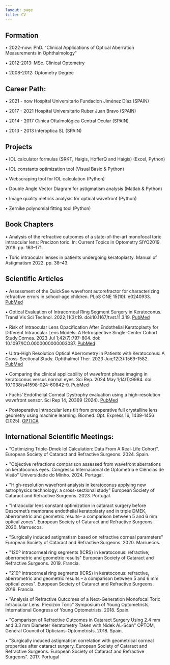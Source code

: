 ```yaml
---
layout: page
title: CV
---
```



## Formation

•	2022-now: PhD. "Clinical Applications of Optical Aberration Measurements in Ophthalmology"

•	2012-2013: MSc. Clinical Optometry

•	2008-2012: Optometry Degree 


## Career Path:

•	2021 - now	 Hospital Universitario Fundacion Jiménez Díaz (SPAIN)

•	2017 - 2021  Hospital Universitario Ruber Juan Bravo (SPAIN)

•	2014 - 2017  Clínica Oftalmológica Central Ocular (SPAIN)

•	2013 - 2013  Interoptica SL (SPAIN)

## Projects

• 	IOL calculator formulas (SRKT, Haigis, HofferQ and Haigis) (Excel, Python)

•	IOL constants optimization tool (Visual Basic & Python)

•	Webscraping tool for IOL calculation (Python)

•	Double Angle Vector Diagram for astigmatism analysis (Matlab & Python)

•	Image quality metrics analysis for optical wavefront (Python)

•	Zernike polynomial fitting tool (Python)


## Book Chapters
•	Analysis of the refractive outcomes of a state-of-the-art monofocal toric intraocular lens: Precizon toric.
In: Current Topics in Optometry SIYO2019. 2019. pp. 163–171.

•	Toric intraocular lenses in patients undergoing keratoplasty.
Manual of Astigmatism 2022. pp. 38–43.

## Scientific Articles

•	Assessment of the QuickSee wavefront autorefractor for characterizing refractive errors in school-age children.
PLoS ONE 15(10): e0240933. [PubMed](https://pubmed.ncbi.nlm.nih.gov/33112912/)

•	Optical Evaluation of Intracorneal Ring Segment Surgery in Keratoconus.
Transl Vis Sci Technol. 2022;11(3):19. doi:10.1167/tvst.11.3.19. [PubMed](https://pubmed.ncbi.nlm.nih.gov/35289835/)

•	Risk of Intraocular Lens Opacification After Endothelial Keratoplasty for Different Intraocular Lens Models: A Retrospective Single-Center Cohort Study.Cornea. 2023 Jul 1;42(7):797-804. doi: 10.1097/ICO.0000000000003087. [PubMed](https://pubmed.ncbi.nlm.nih.gov/36633939/)

•	Ultra-High Resolution Optical Aberrometry in Patients with Keratoconus: A Cross-Sectional Study.
Ophthalmol Ther. 2023 Jun;12(3):1569-1582. [PubMed](https://pubmed.ncbi.nlm.nih.gov/36856979/)

•	Comparing the clinical applicability of wavefront phase imaging in keratoconus versus normal eyes.
Sci Rep. 2024 May 1;14(1):9984. doi: 10.1038/s41598-024-60842-9. [PubMed](https://pubmed.ncbi.nlm.nih.gov/38693352/)

•	Fuchs’ Endothelial Corneal Dystrophy evaluation using a high-resolution wavefront sensor.
Sci Rep 14, 20369 (2024). [PubMed](https://pubmed.ncbi.nlm.nih.gov/39223223/)

•	Postoperative intraocular lens tilt from preoperative full crystalline lens geometry using machine learning. Biomed. Opt. Express 16, 1439-1456 (2025). [OPTICA](https://opg.optica.org/boe/fulltext.cfm?uri=boe-16-4-1439&id=569143)

## International Scientific Meetings:

•	"Optimizing Triple-Dmek Iol Calculation: Data From A Real-Life Cohort". European Society of Cataract and Refractive Surgeons. 2024. Spain.

•	"Objective refractions comparison assessed from wavefront aberrations on keratoconus eyes. Congresso Internacional de Optometria e Ciências de Visão" Universidade do Minho. 2024. Portugal.
 
 •	"High-resolution wavefront analysis in keratoconus applying new astrophysics technology:  a cross-sectional study" European Society of Cataract and Refractive Surgeons. 2023. Portugal.

 •	"Intraocular lens constant optimization in cataract surgery before Descemet’s membrane endothelial keratoplasty and in triple DMEK, aberrometric and geometric results– a comparison between 5 and 6 mm optical zones". European Society of Cataract and Refractive Surgeons. 2020. Marruecos.

 •	 "Surgically induced astigmatism based on refractive corneal parameters"  European Society of Cataract and Refractive Surgeons. 2020. Marruecos.

 •	"120º intracorneal ring segments (ICRS) in keratoconus: refractive, aberrometric and
 geometric results" European Society of Cataract and Refractive Surgeons. 2019. Francia.

 •	"210º intracorneal ring segments (ICRS) in keratoconus: refractive, aberrometric and
 geometric results – a comparison between 5 and 6 mm optical zones". European Society of Cataract and Refractive
 Surgeons. 2019. Francia.

•	"Analysis of Refractive Outcomes of a Next-Generation Monofocal Toric Intraocular Lens: Precizon Toric"
Symposium of Young Optometrists, International Congress of Young Optometrists. 2018. Spain.

•	"Comparison of Refractive Outcomes in Cataract Surgery Using 2.4 mm and 3.3 mm Diameter Keratometry Taken with Nidek AL-Scan"
OPTOM, General Council of Opticians-Optometrists. 2018. Spain.

 •	"Surgically induced astigmatism correlation with geometrical corneal properties after cataract surgery. European Society of Cataract and Refractive Surgeons. European Society of Cataract and Refractive Surgeons". 2017. Portugal